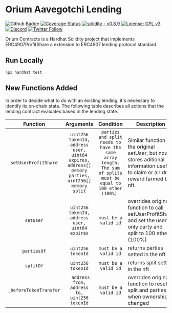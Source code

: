 # Orium Aavegotchi Lending

![Github Badge](https://github.com/OriumNetwork/orium-aavegotchi-lending/actions/workflows/master.yaml/badge.svg)
[![Coverage Status](https://coveralls.io/repos/github/OriumNetwork/orium-aavegotchi-lending/badge.svg?branch=master)](https://coveralls.io/github/OriumNetwork/orium-aavegotchi-lending?branch=master)
[![solidity - v0.8.9](https://img.shields.io/static/v1?label=solidity&message=v0.8.9&color=2ea44f&logo=solidity)](https://github.com/OriumNetwork)
[![License: GPL v3](https://img.shields.io/badge/License-GPLv3-blue.svg)](https://www.gnu.org/licenses/gpl-3.0)
[![Discord](https://img.shields.io/discord/1009147970832322632?label=discord&logo=discord&logoColor=white)](https://discord.gg/NaNTgPK5rx)
[![Twitter Follow](https://img.shields.io/twitter/follow/oriumnetwork?label=Follow&style=social)](https://twitter.com/OriumNetwork)

Orium Contracts is a Hardhat Solidity project that implements ERC4907ProfitShare a 
extension to ERC4907 lending protocol standard.

## Run Locally
```shell
npx hardhat test
```

## New Functions Added

In order to decide what to do with an existing lending, it's necessary to identify its on-chain state. The following
table describes all actions that the lending contract evaluates based in the lending state.

|  **Function**  	|    **Arguments**    	|                           **Condition**                                                    	                            | **Description**                                                                                                                	|
|:-----------:	|:----------------:	|:-----------------------------------------------------------------------------------------------------------------------:|--------------------------------------------------------------------------------------------------------------------------------	|
|    `setUserProfitShare`   	|      `uint256 tokenId, address user, uint64 expires, address[] memory parties, uint256[] memory split`      	|                `parties and split needs to have the same array length. The sum of splits must be equal to 100 ether (100%) `                             	                | Similar function to the original setUser, but now stores aditional information usefull to claim or air drop reward farmed by nft.                                                      	|
|  `setUser` 	|   `uint256 tokenId, address user, uint64 expires`   	| `must be a valid id` 	 | overrides original function to call setUserProfitShare and set the user as only party and split to 100 ethers (100%)                                               	|
|   `partiesOf`  	|   `uint256 tokenId`   	|                `must be a valid id`                              	                | returns parties setted in the nft                             	|
| `splitOf` 	| `uint256 tokenId` 	| `must be a valid id` 	 | returns split setted in the nft                        	|
|  `_beforeTokenTransfer`  	|     ` address from, address to, uint256 tokenId`     	|                        `must be a valid id`                                            	                        | overrides original function to reset split and parties when ownership is changed 	|
